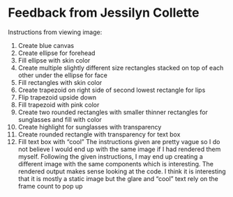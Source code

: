 # Feedback from Jessilyn Collette


Instructions from viewing image:
1. Create blue canvas
2. Create ellipse for forehead
3. Fill ellipse with skin color
4. Create multiple slightly different size rectangles stacked on top of each other under the
ellipse for face
5. Fill rectangles with skin color
6. Create trapezoid on right side of second lowest rectangle for lips
7. Flip trapezoid upside down
8. Fill trapezoid with pink color
9. Create two rounded rectangles with smaller thinner rectangles for sunglasses and fill
with color
10. Create highlight for sunglasses with transparency
11. Create rounded rectangle with transparency for text box
12. Fill text box with “cool”
The instructions given are pretty vague so I do not believe I would end up with the same image
if I had rendered them myself. Following the given instructions, I may end up creating a different
image with the same components which is interesting.
The rendered output makes sense looking at the code. I think it is interesting that it is mostly a
static image but the glare and “cool” text rely on the frame count to pop up
